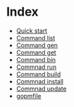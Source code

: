 Index
========

- [Quick start](quickstart.md)
- [Command list](list.md)
- [Command gen](gen.md)
- [Command get](get.md)
- [Command bin](bin.md)
- [Commnad run](Run.md)
- [Command build](Build.md)
- [Commnad install](Install.md)
- [Commnad update](Update.md)
- [gopmfile](gopmfile.md)